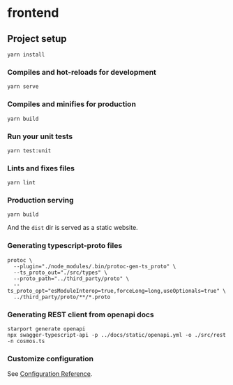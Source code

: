 # frontend

## Project setup
```
yarn install
```

### Compiles and hot-reloads for development
```
yarn serve
```

### Compiles and minifies for production
```
yarn build
```

### Run your unit tests
```
yarn test:unit
```

### Lints and fixes files
```
yarn lint
```

### Production serving
```
yarn build
```
And the `dist` dir is served as a static website.

### Generating typescript-proto files
```
protoc \     
  --plugin="./node_modules/.bin/protoc-gen-ts_proto" \
  --ts_proto_out="./src/types" \
  --proto_path="../third_party/proto" \
  --ts_proto_opt="esModuleInterop=true,forceLong=long,useOptionals=true" \
  ../third_party/proto/**/*.proto
```

### Generating REST client from openapi docs
```
starport generate openapi
npx swagger-typescript-api -p ../docs/static/openapi.yml -o ./src/rest -n cosmos.ts
```

### Customize configuration
See [Configuration Reference](https://cli.vuejs.org/config/).
